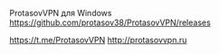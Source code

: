 ProtasovVPN для Windows
https://github.com/protasov38/ProtasovVPN/releases

https://t.me/ProtasovVPN
http://protasovvpn.ru
